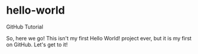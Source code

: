 # hello-world
GitHub Tutorial

So, here we go! This isn't my first Hello World! project ever, but it is my first on GitHub. Let's get to it!
